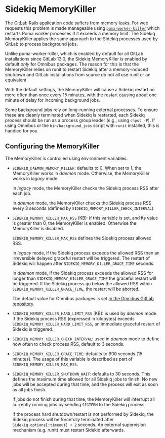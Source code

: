 # Sidekiq MemoryKiller

The GitLab Rails application code suffers from memory leaks. For web requests
this problem is made manageable using
[`puma-worker-killer`](https://github.com/schneems/puma_worker_killer) which
restarts Puma worker processes if it exceeds a memory limit. The Sidekiq
MemoryKiller applies the same approach to the Sidekiq processes used by GitLab
to process background jobs.

Unlike puma-worker-killer, which is enabled by default for all GitLab
installations since GitLab 13.0, the Sidekiq MemoryKiller is enabled by default
_only_ for Omnibus packages. The reason for this is that the MemoryKiller
relies on runit to restart Sidekiq after a memory-induced shutdown and GitLab
installations from source do not all use runit or an equivalent.

With the default settings, the MemoryKiller will cause a Sidekiq restart no
more often than once every 15 minutes, with the restart causing about one
minute of delay for incoming background jobs.

Some background jobs rely on long-running external processes. To ensure these
are cleanly terminated when Sidekiq is restarted, each Sidekiq process should be
run as a process group leader (e.g., using `chpst -P`). If using Omnibus or the
`bin/background_jobs` script with `runit` installed, this is handled for you.

## Configuring the MemoryKiller

The MemoryKiller is controlled using environment variables.

- `SIDEKIQ_DAEMON_MEMORY_KILLER`: defaults to 0. When set to 1, the MemoryKiller
  works in _daemon_ mode. Otherwise, the MemoryKiller works in _legacy_ mode.

  In _legacy_ mode, the MemoryKiller checks the Sidekiq process RSS after each job.

  In _daemon_ mode, the MemoryKiller checks the Sidekiq process RSS every 3 seconds
  (defined by `SIDEKIQ_MEMORY_KILLER_CHECK_INTERVAL`).

- `SIDEKIQ_MEMORY_KILLER_MAX_RSS` (KB): if this variable is set, and its value is greater
  than 0, the MemoryKiller is enabled. Otherwise the MemoryKiller is disabled.

  `SIDEKIQ_MEMORY_KILLER_MAX_RSS` defines the Sidekiq process allowed RSS.

  In _legacy_ mode, if the Sidekiq process exceeds the allowed RSS then an irreversible
  delayed graceful restart will be triggered. The restart of Sidekiq will happen
  after `SIDEKIQ_MEMORY_KILLER_GRACE_TIME` seconds.

  In _daemon_ mode, if the Sidekiq process exceeds the allowed RSS for longer than
  `SIDEKIQ_MEMORY_KILLER_GRACE_TIME` the graceful restart will be triggered. If the
  Sidekiq process go below the allowed RSS within `SIDEKIQ_MEMORY_KILLER_GRACE_TIME`,
  the restart will be aborted.

  The default value for Omnibus packages is set
  [in the Omnibus GitLab
  repository](https://gitlab.com/gitlab-org/omnibus-gitlab/blob/master/files/gitlab-cookbooks/gitlab/attributes/default.rb).

- `SIDEKIQ_MEMORY_KILLER_HARD_LIMIT_RSS` (KB): is used by _daemon_ mode. If the Sidekiq
  process RSS (expressed in kilobytes) exceeds `SIDEKIQ_MEMORY_KILLER_HARD_LIMIT_RSS`,
  an immediate graceful restart of Sidekiq is triggered.

- `SIDEKIQ_MEMORY_KILLER_CHECK_INTERVAL`: used in _daemon_ mode to define how
  often to check process RSS, default to 3 seconds.

- `SIDEKIQ_MEMORY_KILLER_GRACE_TIME`: defaults to 900 seconds (15 minutes).
  The usage of this variable is described as part of `SIDEKIQ_MEMORY_KILLER_MAX_RSS`.

- `SIDEKIQ_MEMORY_KILLER_SHUTDOWN_WAIT`: defaults to 30 seconds. This defines the
  maximum time allowed for all Sidekiq jobs to finish. No new jobs will be accepted
  during that time, and the process will exit as soon as all jobs finish.

  If jobs do not finish during that time, the MemoryKiller will interrupt all currently
  running jobs by sending `SIGTERM` to the Sidekiq process.

  If the process hard shutdown/restart is not performed by Sidekiq,
  the Sidekiq process will be forcefully terminated after
  `Sidekiq.options[:timeout] + 2` seconds. An external supervision mechanism
  (e.g. runit) must restart Sidekiq afterwards.
